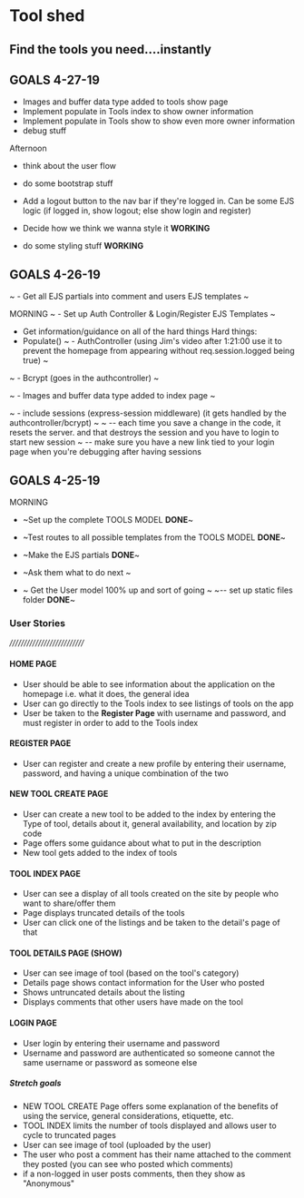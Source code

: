 # Tool shed
## Find the tools you need....instantly


## GOALS 4-27-19

- Images and buffer data type added to tools show page
- Implement populate in Tools index to show owner information
- Implement populate in Tools show to show even more owner information
- debug stuff 

Afternoon
- think about the user flow 
- do some bootstrap stuff
- Add a logout button to the nav bar if they're logged in. Can be some EJS logic (if logged in, show logout; else show login and register)

- Decide how we think we wanna style it **WORKING**
- do some styling stuff **WORKING**

## GOALS 4-26-19 


~ - Get all EJS partials into comment and users EJS templates ~


MORNING 
~ - Set up Auth Controller & Login/Register EJS Templates ~
 
- Get information/guidance on all of the hard things 
Hard things:
- Populate()
~ - AuthController (using Jim's video after 1:21:00 use it to prevent the homepage from appearing without req.session.logged being true) ~ 

~ - Bcrypt (goes in the authcontroller) ~ 

~ - Images and buffer data type added to index page ~

~ - include sessions (express-session middleware) (it gets handled by the authcontroller/bcrypt) ~ 
~ -- each time you save a change in the code, it resets the server. and that destroys the session and you have to login to start new session ~ 
-- make sure you have a new link tied to your login page when you're debugging after having sessions


## GOALS 4-25-19 

MORNING
- ~Set up the complete TOOLS MODEL **DONE**~
- ~Test routes to all possible templates from the TOOLS MODEL **DONE**~
- ~Make the EJS partials **DONE**~


- ~Ask them what to do next ~
- ~ Get the User model 100% up and sort of going ~
~-- set up static files folder **DONE**~





### User Stories
*//////////////////////////*

#### HOME PAGE
- User should be able to see information about the application on the homepage i.e. what it does, the general idea
- User can go directly to the Tools index to see listings of tools on the app 
- User be taken to the **Register Page** with username and password, and must register in order to add to the Tools index

#### REGISTER PAGE
- User can register and create a new profile by entering their username, password, and having a unique combination of the two

#### NEW TOOL CREATE PAGE
- User can create a new tool to be added to the index by entering the Type of tool, details about it, general availability, and location by zip code 
- Page offers some guidance about what to put in the description
- New tool gets added to the index of tools

#### TOOL INDEX PAGE 
- User can see a display of all tools created on the site by people who want to share/offer them
- Page displays truncated details of the tools
- User can click one of the listings and be taken to the detail's page of that

#### TOOL DETAILS PAGE (SHOW)
- User can see image of tool (based on the tool's category)
- Details page shows contact information for the User who posted
- Shows untruncated details about the listing
- Displays comments that other users have made on the tool 

#### LOGIN PAGE
- User login by entering their username and password
- Username and password are authenticated so someone cannot the same username or password as someone else 




##### Stretch goals
- NEW TOOL CREATE Page offers some explanation of the benefits of using the service, general considerations, etiquette, etc.
- TOOL INDEX limits the number of tools displayed and allows user to cycle to truncated pages
- User can see image of tool (uploaded by the user)
- The user who post a comment has their name attached to the comment they posted (you can see who posted which comments)
- if a non-logged in user posts comments, then they show as "Anonymous"